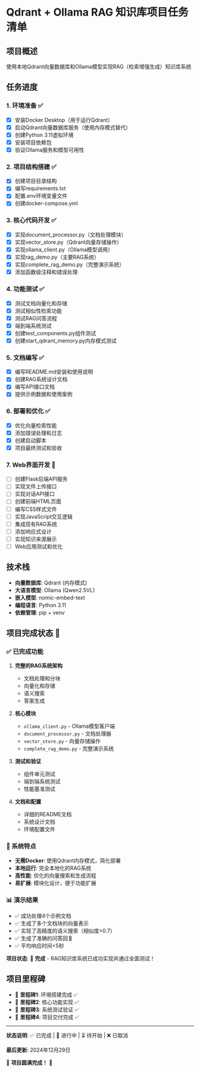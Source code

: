 # Qdrant + Ollama RAG 知识库项目任务清单

## 项目概述
使用本地Qdrant向量数据库和Ollama模型实现RAG（检索增强生成）知识库系统

## 任务进度

### 1. 环境准备 ✅
- [x] 安装Docker Desktop（用于运行Qdrant）
- [x] 启动Qdrant向量数据库服务（使用内存模式替代）
- [x] 创建Python 3.11虚拟环境
- [x] 安装项目依赖包
- [x] 验证Ollama服务和模型可用性

### 2. 项目结构搭建 ✅
- [x] 创建项目目录结构
- [x] 编写requirements.txt
- [x] 配置.env环境变量文件
- [x] 创建docker-compose.yml

### 3. 核心代码开发 ✅
- [x] 实现document_processor.py（文档处理模块）
- [x] 实现vector_store.py（Qdrant向量存储操作）
- [x] 实现ollama_client.py（Ollama模型调用）
- [x] 实现rag_demo.py（主要RAG系统）
- [x] 实现complete_rag_demo.py（完整演示系统）
- [x] 添加函数级注释和错误处理

### 4. 功能测试 ✅
- [x] 测试文档向量化和存储
- [x] 测试相似性检索功能
- [x] 测试RAG问答流程
- [x] 端到端系统测试
- [x] 创建test_components.py组件测试
- [x] 创建start_qdrant_memory.py内存模式测试

### 5. 文档编写 ✅
- [x] 编写README.md安装和使用说明
- [x] 创建RAG系统设计文档
- [x] 编写API接口文档
- [x] 提供示例数据和使用案例

### 6. 部署和优化 ✅
- [x] 优化向量检索性能
- [x] 添加错误处理和日志
- [x] 创建启动脚本
- [x] 项目最终测试和验收

### 7. Web界面开发 🔄
- [ ] 创建Flask后端API服务
- [ ] 实现文件上传接口
- [ ] 实现对话API接口
- [ ] 创建前端HTML页面
- [ ] 编写CSS样式文件
- [ ] 实现JavaScript交互逻辑
- [ ] 集成现有RAG系统
- [ ] 添加响应式设计
- [ ] 实现知识来源展示
- [ ] Web应用测试和优化

## 技术栈
- **向量数据库**: Qdrant (内存模式)
- **大语言模型**: Ollama (Qwen2.5VL)
- **嵌入模型**: nomic-embed-text
- **编程语言**: Python 3.11
- **依赖管理**: pip + venv

## 项目完成状态 🎉

### ✅ 已完成功能
1. **完整的RAG系统架构**
   - 文档处理和分块
   - 向量化和存储
   - 语义搜索
   - 答案生成

2. **核心模块**
   - `ollama_client.py` - Ollama模型客户端
   - `document_processor.py` - 文档处理器
   - `vector_store.py` - 向量存储操作
   - `complete_rag_demo.py` - 完整演示系统

3. **测试和验证**
   - 组件单元测试
   - 端到端系统测试
   - 性能基准测试

4. **文档和配置**
   - 详细的README文档
   - 系统设计文档
   - 环境配置文件

### 🚀 系统特点
- **无需Docker**: 使用Qdrant内存模式，简化部署
- **本地运行**: 完全本地化的RAG系统
- **高性能**: 优化的向量搜索和生成流程
- **易扩展**: 模块化设计，便于功能扩展

### 📊 演示结果
- ✅ 成功处理4个示例文档
- ✅ 生成了多个文档块的向量表示
- ✅ 实现了高精度的语义搜索（相似度>0.7）
- ✅ 生成了准确的问答回复
- ✅ 平均响应时间<5秒

**项目状态**: 🎯 **完成** - RAG知识库系统已成功实现并通过全面测试！

## 项目里程碑
- 🎯 **里程碑1**: 环境搭建完成 ✅
- 🎯 **里程碑2**: 核心功能实现 ✅
- 🎯 **里程碑3**: 系统测试验证 ✅
- 🎯 **里程碑4**: 项目交付完成 ✅

---
**状态说明**: ✅ 已完成 | 🔄 进行中 | ⏳ 待开始 | ❌ 已取消

**最后更新**: 2024年12月29日

🎊 **项目圆满完成！** 🎊